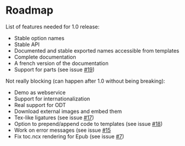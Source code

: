Roadmap 
=======

List of features needed for 1.0 release:

* Stable option names
* Stable API
* Documented and stable exported names accessible from templates
* Complete documentation
* A french version of the documentation
* Support for parts (see issue
  [#19](https://github.com/lise-henry/crowbook/issues/19))

Not really blocking (can happen after 1.0 without being breaking):

* Demo as webservice
* Support for internationalization
* Real support for ODT
* Download external images and embed them
* Tex-like ligatures (see issue
  [#17](https://github.com/lise-henry/crowbook/issues/17))
* Option to prepend/append code to templates (see issue
  [#18](https://github.com/lise-henry/crowbook/issues/18))
* Work on error messages (see issue
  [#15](https://github.com/lise-henry/crowbook/issues/15)
* Fix toc.ncx rendering for Epub (see issue [#7](https://github.com/lise-henry/crowbook/issues/7))
